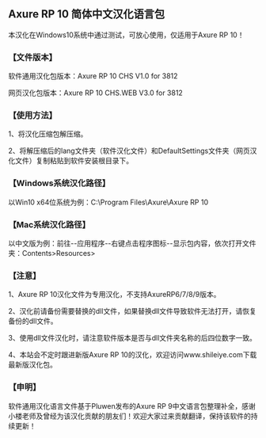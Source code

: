 ## Axure RP 10 简体中文汉化语言包

本汉化在Windows10系统中通过测试，可放心使用，仅适用于Axure RP 10！

### 【文件版本】
软件通用汉化包版本：Axure RP 10 CHS V1.0 for 3812

网页汉化包版本：Axure RP 10 CHS.WEB V3.0 for 3812

### 【使用方法】
1、将汉化压缩包解压缩。

2、将解压缩后的lang文件夹（软件汉化文件）和DefaultSettings文件夹（网页汉化文件）复制粘贴到软件安装根目录下。

### 【Windows系统汉化路径】
以Win10 x64位系统为例：C:\Program Files\Axure\Axure RP 10

### 【Mac系统汉化路径】
以中文版为例：前往--应用程序--右键点击程序图标--显示包内容，依次打开文件夹：Contents>Resources>

### 【注意】
1、Axure RP 10汉化文件为专用汉化，不支持AxureRP6/7/8/9版本。

2、汉化前请备份需要替换的dll文件，如果替换dll文件导致软件无法打开，请恢复备份的dll文件。

3、使用dll文件汉化时，请注意软件版本是否与dll文件夹名称的后四位数字一致。

4、本站会不定时跟进新版Axure RP 10的汉化，欢迎访问www.shileiye.com下载最新版汉化包。

### 【申明】
软件通用汉化语言文件基于Pluwen发布的Axure RP 9中文语言包整理补全，感谢小楼老师及曾经为该汉化贡献的朋友们！欢迎大家过来贡献翻译，保持该软件的持续更新！